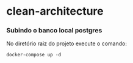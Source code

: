 # clean-architecture
### Subindo o banco local postgres
No diretório raiz do projeto execute o comando:
```
docker-compose up -d
```
